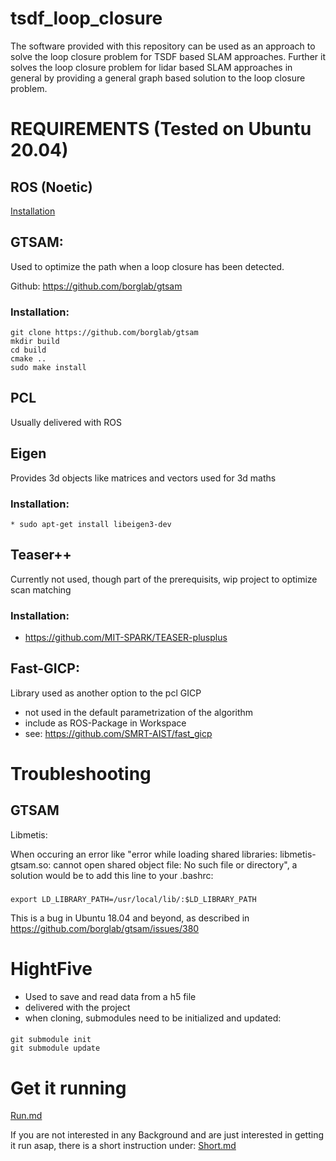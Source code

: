 # tsdf_loop_closure

The software provided with this repository can be used as an approach to solve the loop closure
problem for TSDF based SLAM approaches. Further it solves the loop closure problem for lidar based SLAM
approaches in general by providing a general graph based solution to the loop closure problem.


# REQUIREMENTS (Tested on Ubuntu 20.04)

## ROS (Noetic) ##

[Installation](http://wiki.ros.org/noetic/Installation/Ubuntu)

## GTSAM: ##


Used to optimize the path when a loop closure has been detected.

Github: https://github.com/borglab/gtsam

### Installation:

    git clone https://github.com/borglab/gtsam
    mkdir build
    cd build
    cmake ..
    sudo make install

## PCL ##

Usually delivered with ROS

## Eigen ##

Provides 3d objects like matrices and vectors used for 3d maths

### Installation:

    * sudo apt-get install libeigen3-dev

## Teaser++

Currently not used, though part of the prerequisits, wip project to optimize scan matching

### Installation:

* https://github.com/MIT-SPARK/TEASER-plusplus

## Fast-GICP:

Library used as another option to the pcl GICP

* not used in the default parametrization of the algorithm
* include as ROS-Package in Workspace
* see: https://github.com/SMRT-AIST/fast_gicp

# Troubleshooting #

## GTSAM ##

Libmetis:

When occuring an error like "error while loading shared libraries: libmetis-gtsam.so: cannot open shared object file: No such file or directory",
a solution would be to add this line to your .bashrc:

###
    export LD_LIBRARY_PATH=/usr/local/lib/:$LD_LIBRARY_PATH

This is a bug in Ubuntu 18.04 and beyond, as described in https://github.com/borglab/gtsam/issues/380

# HightFive

* Used to save and read data from a h5 file
* delivered with the project
* when cloning, submodules need to be initialized and updated:

####
    git submodule init
    git submodule update



# Get it running

[Run.md](documentation/RUN.md)

If you are not interested in any Background and are just interested in getting it run asap, there is a short instruction under: [Short.md](documentation/SHORT.md)
